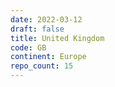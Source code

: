```yaml
---
date: 2022-03-12
draft: false
title: United Kingdom
code: GB
continent: Europe
repo_count: 15
---
```



